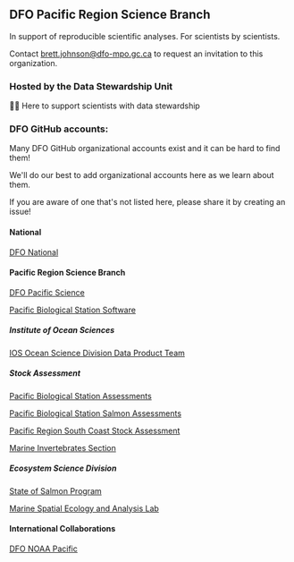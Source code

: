 ## DFO Pacific Region Science Branch

In support of reproducible scientific analyses. For scientists by scientists.

Contact brett.johnson@dfo-mpo.gc.ca to request an invitation to this organization.

### Hosted by the Data Stewardship Unit

🙋‍♀️ Here to support scientists with data stewardship

### DFO GitHub accounts:

Many DFO GitHub organizational accounts exist and it can be hard to find them! 

We'll do our best to add organizational accounts here as we learn about them.

If you are aware of one that's not listed here, please share it by creating an issue!

#### National

[DFO National](https://github.com/dfo-mpo)

#### Pacific Region Science Branch

[DFO Pacific Science](https://github.com/dfo-pacific-science)

[Pacific Biological Station Software](https://github.com/pbs-software)

##### Institute of Ocean Sciences

[IOS Ocean Science Division Data Product Team](https://github.com/ios-osd-dpg)

##### Stock Assessment

[Pacific Biological Station Assessments](https://github.com/pbs-assess/)

[Pacific Biological Station Salmon Assessments](https://github.com/Pacific-salmon-assess/)

[Pacific Region South Coast Stock Assessment](https://github.com/SCA-stock-assess)

[Marine Invertebrates Section](https://github.com/mis-assess)

##### Ecosystem Science Division

[State of Salmon Program](https://github.com/sos-program)

[Marine Spatial Ecology and Analysis Lab](https://gitlab.com/dfo-msea)

#### International Collaborations

[DFO NOAA Pacific](https://github.com/dfo-noaa-pacific)


